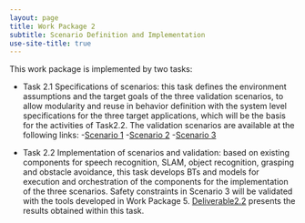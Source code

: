 ```yaml
---
layout: page
title: Work Package 2
subtitle: Scenario Definition and Implementation
use-site-title: true
---
```


This work package is implemented by two tasks:


- Task 2.1 Specifications of scenarios: this task defines the environment
assumptions and the target goals of the three validation scenarios, to allow modularity and reuse
in behavior definition with the system level specifications for the three target applications,
which will be the basis for the activities of Task2.2. The validation scenarios are available at the following links: 
 -[Scenario 1](scenario1)
 -[Scenario 2](scenario2)
 -[Scenario 3](scenario3)

- Task 2.2 Implementation of scenarios and validation: based on existing components
for speech recognition, SLAM, object recognition, grasping and obstacle avoidance, this
task develops BTs and models for execution and orchestration of the components for the implementation
of the three scenarios. Safety constraints in Scenario 3 will be validated with the tools
developed in Work Package 5. [Deliverable2.2](https://github.com/CARVE-ROBMOSYS/Coordination/blob/master/deliverables/D2.2-Models%20of%20components%20and%20BTs%20for%20scenario1-3.pdf) presents the results obtained within this task.
